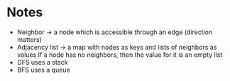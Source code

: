 # Notes

* Neighbor -> a node which is accessible through an edge (direction matters)
* Adjacency list -> a map with nodes as keys and lists of neighbors as values
   If a node has no neighbors, then the value for it is an empty list
* DFS uses a stack
* BFS uses a queue

